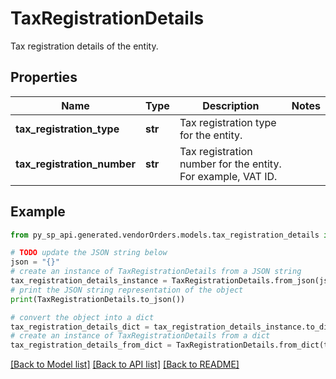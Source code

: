 # TaxRegistrationDetails

Tax registration details of the entity.

## Properties

Name | Type | Description | Notes
------------ | ------------- | ------------- | -------------
**tax_registration_type** | **str** | Tax registration type for the entity. | 
**tax_registration_number** | **str** | Tax registration number for the entity. For example, VAT ID. | 

## Example

```python
from py_sp_api.generated.vendorOrders.models.tax_registration_details import TaxRegistrationDetails

# TODO update the JSON string below
json = "{}"
# create an instance of TaxRegistrationDetails from a JSON string
tax_registration_details_instance = TaxRegistrationDetails.from_json(json)
# print the JSON string representation of the object
print(TaxRegistrationDetails.to_json())

# convert the object into a dict
tax_registration_details_dict = tax_registration_details_instance.to_dict()
# create an instance of TaxRegistrationDetails from a dict
tax_registration_details_from_dict = TaxRegistrationDetails.from_dict(tax_registration_details_dict)
```
[[Back to Model list]](../README.md#documentation-for-models) [[Back to API list]](../README.md#documentation-for-api-endpoints) [[Back to README]](../README.md)


